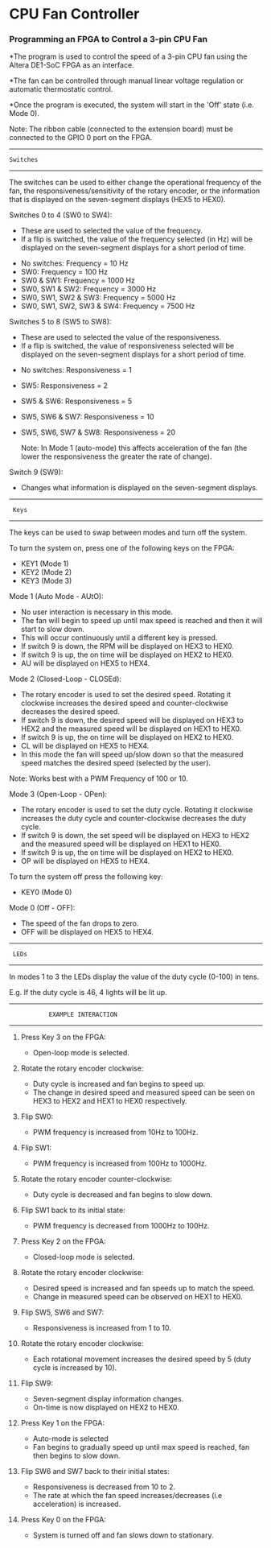 # CPU Fan Controller
### Programming an FPGA to Control a 3-pin CPU Fan

*The program is used to control the speed of a 3-pin CPU fan
using the Altera DE1-SoC FPGA as an interface.

*The fan can be controlled through manual linear voltage regulation
or automatic thermostatic control.

*Once the program is executed, the system will start in
the 'Off' state (i.e. Mode 0). 

Note: The ribbon cable (connected to the extension board)
must be connected to the GPIO 0 port on the FPGA.

----------------
    Switches
----------------


The switches can be used to either change the operational
frequency of the fan, the responsiveness/sensitivity of
the rotary encoder, or the information that is displayed
on the seven-segment displays (HEX5 to HEX0).


Switches 0 to 4 (SW0 to SW4):

* These are used to selected the value of the frequency.
* If a flip is switched, the value of the frequency selected
  (in Hz) will be displayed on the seven-segment displays for
  a short period of time.

- No switches:         	     Frequency = 10 Hz
- SW0: 		       	     Frequency = 100 Hz
- SW0 & SW1: 	       	     Frequency = 1000 Hz
- SW0, SW1 & SW2:      	     Frequency = 3000 Hz
- SW0, SW1, SW2 & SW3: 	     Frequency = 5000 Hz
- SW0, SW1, SW2, SW3 & SW4:  Frequency = 7500 Hz


Switches 5 to 8 (SW5 to SW8):

* These are used to selected the value of the responsiveness.
* If a flip is switched, the value of responsiveness selected
  will be displayed on the seven-segment displays for a short
  period of time.

- No switches:         	Responsiveness = 1
- SW5: 		       	Responsiveness = 2
- SW5 & SW6: 	       	Responsiveness = 5
- SW5, SW6 & SW7:      	Responsiveness = 10
- SW5, SW6, SW7 & SW8: 	Responsiveness = 20

  Note: In Mode 1 (auto-mode) this affects acceleration of 
  the fan (the lower the responsiveness the greater the rate 
  of change).


Switch 9 (SW9):

* Changes what information is displayed on the seven-segment
  displays.


----------------
     Keys
----------------

The keys can be used to swap between modes and turn off the
system.

To turn the system on, press one of the following keys
on the FPGA:

- KEY1 (Mode 1)
- KEY2 (Mode 2)
- KEY3 (Mode 3)


Mode 1 (Auto Mode - AUtO):

* No user interaction is necessary in this mode.
* The fan will begin to speed up until max speed is reached
  and then it will start to slow down.
* This will occur continuously until a different key is
  pressed.
* If switch 9 is down, the RPM will be displayed on HEX3 to HEX0.
* If switch 9 is up, the on time will be displayed on HEX2 to HEX0.
* AU will be displayed on HEX5 to HEX4.


Mode 2 (Closed-Loop - CLOSEd):

* The rotary encoder is used to set the desired speed. Rotating
  it clockwise increases the desired speed and counter-clockwise
  decreases the desired speed.
* If switch 9 is down, the desired speed will be displayed on 
  HEX3 to HEX2 and the measured speed will be displayed on HEX1
  to HEX0.
* If switch 9 is up, the on time will be displayed on HEX2 to HEX0.  
* CL will be displayed on HEX5 to HEX4.
* In this mode the fan will speed up/slow down so that the measured
  speed matches the desired speed (selected by the user).

Note: Works best with a PWM Frequency of 100 or 10.


Mode 3 (Open-Loop - OPen):

* The rotary encoder is used to set the duty cycle. Rotating
  it clockwise increases the duty cycle and counter-clockwise
  decreases the duty cycle.
* If switch 9 is down, the set speed will be displayed on 
  HEX3 to HEX2 and the measured speed will be displayed on HEX1
  to HEX0.
* If switch 9 is up, the on time will be displayed on HEX2 to HEX0.
* OP will be displayed on HEX5 to HEX4.


To turn the system off press the following key:

- KEY0 (Mode 0)


Mode 0 (Off - OFF):

* The speed of the fan drops to zero.
* OFF will be displayed on HEX5 to HEX4.


----------------
     LEDs
----------------


In modes 1 to 3 the LEDs display the value of the duty cycle 
(0-100) in tens.

E.g. If the duty cycle is 46, 4 lights will be lit up.

___________________________________________________________________

		       EXAMPLE INTERACTION
___________________________________________________________________


1. Press Key 3 on the FPGA:

     * Open-loop mode is selected.

2. Rotate the rotary encoder clockwise:

     * Duty cycle is increased and fan begins to speed up.
     * The change in desired speed and measured speed can
        be seen on HEX3 to HEX2 and HEX1 to HEX0 respectively.

3. Flip SW0:

     * PWM frequency is increased from 10Hz to 100Hz.

4. Flip SW1:

     * PWM frequency is increased from 100Hz to 1000Hz.

5. Rotate the rotary encoder counter-clockwise:

     * Duty cycle is decreased and fan begins to slow down.

6. Flip SW1 back to its initial state:

     * PWM frequency is decreased from 1000Hz to 100Hz.


7. Press Key 2 on the FPGA:

     * Closed-loop mode is selected.

8. Rotate the rotary encoder clockwise:

     * Desired speed is increased and fan speeds up to match
        the speed.
     * Change in measured speed can be observed on HEX1 to HEX0.

9. Flip SW5, SW6 and SW7:

     * Responsiveness is increased from 1 to 10.

10. Rotate the rotary encoder clockwise:

     * Each rotational movement increases the desired speed
        by 5 (duty cycle is increased by 10).

11. Flip SW9:

     * Seven-segment display information changes.
     * On-time is now displayed on HEX2 to HEX0.

12. Press Key 1 on the FPGA:

     * Auto-mode is selected
     * Fan begins to gradually speed up until max speed is 
        reached, fan then begins to slow down.

13. Flip SW6 and SW7 back to their initial states:

     * Responsiveness is decreased from 10 to 2.
     * The rate at which the fan speed increases/decreases
	(i.e acceleration) is increased.

14. Press Key 0 on the FPGA:

     * System is turned off and fan slows down to stationary.

